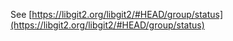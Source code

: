 See [https://libgit2.org/libgit2/#HEAD/group/status](https://libgit2.org/libgit2/#HEAD/group/status)